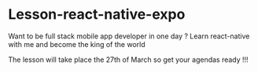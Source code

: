 # Lesson-react-native-expo
Want to be full stack mobile app developer in one day ? Learn react-native with me and become the king of the world

The lesson will take place the 27th of March so get your agendas ready !!!
